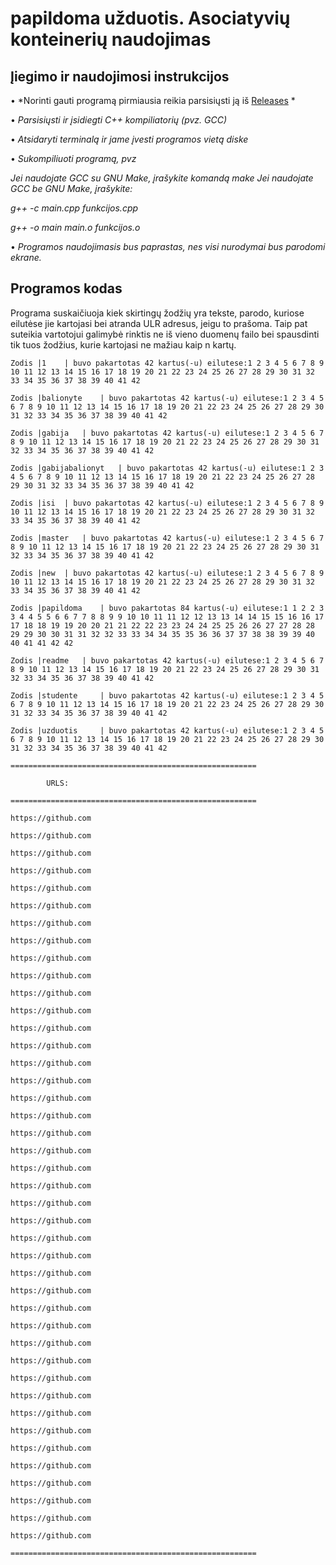 # papildoma užduotis. Asociatyvių konteinerių naudojimas

## Įiegimo ir naudojimosi instrukcijos

• *Norinti gauti programą pirmiausia reikia parsisiųsti ją  iš [Releases](https://github.com/gabijabalionyt/papildoma/releases) *

• *Parsisiųsti ir įsidiegti C++ kompiliatorių (pvz. GCC)*

• *Atsidaryti terminalą ir jame įvesti programos vietą diske*

• *Sukompiliuoti programą, pvz*

  *Jei naudojate GCC su GNU Make, įrašykite komandą make*
  *Jei naudojate GCC be GNU Make, įrašykite:*
  
  *g++ -c main.cpp funkcijos.cpp*

  *g++ -o main main.o funkcijos.o*

• *Programos naudojimasis bus paprastas, nes visi nurodymai bus parodomi ekrane.*

## Programos kodas

Programa suskaičiuoja kiek skirtingų žodžių yra tekste, parodo, kuriose eilutėse jie kartojasi bei atranda ULR adresus, jeigu to prašoma.
Taip pat suteikia vartotojui galimybė rinktis ne iš vieno duomenų failo bei spausdinti tik tuos žodžius, kurie kartojasi ne mažiau kaip n kartų. 

```
Zodis |1 	| buvo pakartotas 42 kartus(-u) eilutese:1 2 3 4 5 6 7 8 9 10 11 12 13 14 15 16 17 18 19 20 21 22 23 24 25 26 27 28 29 30 31 32 33 34 35 36 37 38 39 40 41 42 

Zodis |balionyte 	| buvo pakartotas 42 kartus(-u) eilutese:1 2 3 4 5 6 7 8 9 10 11 12 13 14 15 16 17 18 19 20 21 22 23 24 25 26 27 28 29 30 31 32 33 34 35 36 37 38 39 40 41 42 

Zodis |gabija 	| buvo pakartotas 42 kartus(-u) eilutese:1 2 3 4 5 6 7 8 9 10 11 12 13 14 15 16 17 18 19 20 21 22 23 24 25 26 27 28 29 30 31 32 33 34 35 36 37 38 39 40 41 42 

Zodis |gabijabalionyt 	| buvo pakartotas 42 kartus(-u) eilutese:1 2 3 4 5 6 7 8 9 10 11 12 13 14 15 16 17 18 19 20 21 22 23 24 25 26 27 28 29 30 31 32 33 34 35 36 37 38 39 40 41 42 

Zodis |isi 	| buvo pakartotas 42 kartus(-u) eilutese:1 2 3 4 5 6 7 8 9 10 11 12 13 14 15 16 17 18 19 20 21 22 23 24 25 26 27 28 29 30 31 32 33 34 35 36 37 38 39 40 41 42 

Zodis |master 	| buvo pakartotas 42 kartus(-u) eilutese:1 2 3 4 5 6 7 8 9 10 11 12 13 14 15 16 17 18 19 20 21 22 23 24 25 26 27 28 29 30 31 32 33 34 35 36 37 38 39 40 41 42 

Zodis |new 	| buvo pakartotas 42 kartus(-u) eilutese:1 2 3 4 5 6 7 8 9 10 11 12 13 14 15 16 17 18 19 20 21 22 23 24 25 26 27 28 29 30 31 32 33 34 35 36 37 38 39 40 41 42 

Zodis |papildoma 	| buvo pakartotas 84 kartus(-u) eilutese:1 1 2 2 3 3 4 4 5 5 6 6 7 7 8 8 9 9 10 10 11 11 12 12 13 13 14 14 15 15 16 16 17 17 18 18 19 19 20 20 21 21 22 22 23 23 24 24 25 25 26 26 27 27 28 28 29 29 30 30 31 31 32 32 33 33 34 34 35 35 36 36 37 37 38 38 39 39 40 40 41 41 42 42 

Zodis |readme 	| buvo pakartotas 42 kartus(-u) eilutese:1 2 3 4 5 6 7 8 9 10 11 12 13 14 15 16 17 18 19 20 21 22 23 24 25 26 27 28 29 30 31 32 33 34 35 36 37 38 39 40 41 42 

Zodis |studente 	| buvo pakartotas 42 kartus(-u) eilutese:1 2 3 4 5 6 7 8 9 10 11 12 13 14 15 16 17 18 19 20 21 22 23 24 25 26 27 28 29 30 31 32 33 34 35 36 37 38 39 40 41 42 

Zodis |uzduotis 	| buvo pakartotas 42 kartus(-u) eilutese:1 2 3 4 5 6 7 8 9 10 11 12 13 14 15 16 17 18 19 20 21 22 23 24 25 26 27 28 29 30 31 32 33 34 35 36 37 38 39 40 41 42 

=======================================================

		URLS:
		
=======================================================

https://github.com

https://github.com

https://github.com

https://github.com

https://github.com

https://github.com

https://github.com

https://github.com

https://github.com

https://github.com

https://github.com

https://github.com

https://github.com

https://github.com

https://github.com

https://github.com

https://github.com

https://github.com

https://github.com

https://github.com

https://github.com

https://github.com

https://github.com

https://github.com

https://github.com

https://github.com

https://github.com

https://github.com

https://github.com

https://github.com

https://github.com

https://github.com

https://github.com

https://github.com

https://github.com

https://github.com

https://github.com

https://github.com

https://github.com

https://github.com

https://github.com

https://github.com

=======================================================

```
